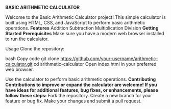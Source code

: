 **BASIC ARITHMETIC CALCULATOR**

Welcome to the Basic Arithmetic Calculator project! This simple calculator is built using HTML, CSS, and JavaScript to perform basic arithmetic operations.
**Features**
Addition
Subtraction
Multiplication
Division
**Getting Started**
**Prerequisites**
Make sure you have a modern web browser installed to run the calculator.

Usage
Clone the repository:

bash
Copy code
git clone https://github.com/your-username/arithmetic-calculator.git
cd arithmetic-calculator
Open index.html in your preferred web browser.

Use the calculator to perform basic arithmetic operations.
**Contributing**
**Contributions to improve or expand the calculator are welcome! If you have ideas for additional features, bug fixes, or enhancements, please follow these steps:**
Fork the repository.
Create a new branch for your feature or bug fix.
Make your changes and submit a pull request.
